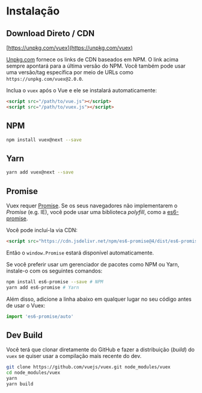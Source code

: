 # Instalação

## Download Direto / CDN

[https://unpkg.com/vuex](https://unpkg.com/vuex)

<!--email_off-->
[Unpkg.com](https://unpkg.com) fornece os links de CDN baseados em NPM. O link acima sempre apontará para a última versão do NPM. Você também pode usar uma versão/tag específica por meio de URLs como `https://unpkg.com/vuex@2.0.0`.
<!--/email_off-->

Inclua o `vuex` após o Vue e ele se instalará automaticamente:

```html
<script src="/path/to/vue.js"></script>
<script src="/path/to/vuex.js"></script>
```

## NPM

```bash
npm install vuex@next --save
```

## Yarn

```bash
yarn add vuex@next --save
```

## Promise

Vuex requer [Promise](https://developer.mozilla.org/en-US/docs/Web/JavaScript/Guide/Using_promises). Se os seus navegadores não implementarem o _Promise_ (e.g. IE), você pode usar uma biblioteca _polyfill_, como a [es6-promise](https://github.com/stefanpenner/es6-promise).

Você pode incluí-la via CDN:

```html
<script src="https://cdn.jsdelivr.net/npm/es6-promise@4/dist/es6-promise.auto.js"></script>
```

Então o `window.Promise` estará disponível automaticamente.

Se você preferir usar um gerenciador de pacotes como NPM ou Yarn, instale-o com os seguintes comandos:

```bash
npm install es6-promise --save # NPM
yarn add es6-promise # Yarn
```

Além disso, adicione a linha abaixo em qualquer lugar no seu código antes de usar o Vuex:

```js
import 'es6-promise/auto'
```

## Dev Build

Você terá que clonar diretamente do GitHub e fazer a distribuição (_build_) do `vuex` se
quiser usar a compilação mais recente do dev.

```bash
git clone https://github.com/vuejs/vuex.git node_modules/vuex
cd node_modules/vuex
yarn
yarn build
```
